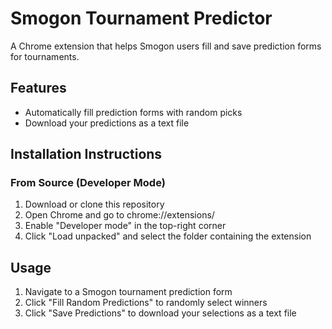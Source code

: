# Smogon Tournament Predictor

A Chrome extension that helps Smogon users fill and save prediction forms for tournaments.

## Features

- Automatically fill prediction forms with random picks
- Download your predictions as a text file

## Installation Instructions

### From Source (Developer Mode)
1. Download or clone this repository
2. Open Chrome and go to chrome://extensions/
3. Enable "Developer mode" in the top-right corner
4. Click "Load unpacked" and select the folder containing the extension

## Usage

1. Navigate to a Smogon tournament prediction form
2. Click "Fill Random Predictions" to randomly select winners
3. Click "Save Predictions" to download your selections as a text file